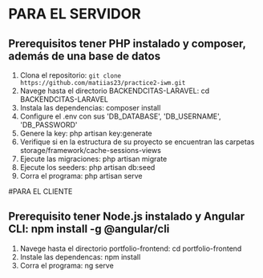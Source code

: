 # PARA EL SERVIDOR
## Prerequisitos tener PHP instalado y composer, además de una base de datos
1. Clona el repositorio: `git clone https://github.com/matiias23/practice2-iwm.git`
2. Navege hasta el directorio BACKENDCITAS-LARAVEL: cd BACKENDCITAS-LARAVEL
3. Instala las dependencias: composer install
4. Configure el .env con sus 'DB_DATABASE', 'DB_USERNAME', 'DB_PASSWORD'
5. Genere la key: php artisan key:generate 
6. Verifique si en la estructura de su proyecto se encuentran las carpetas storage/framework/cache-sessions-views
6. Ejecute las migraciones: php artisan migrate
7. Ejecute los seeders: php artisan db:seed
8. Corra el programa: php artisan serve

#PARA EL CLIENTE
## Prerequisito tener Node.js instalado y Angular CLI: npm install -g @angular/cli
1. Navege hasta el directorio portfolio-frontend: cd portfolio-frontend
2. Instale las dependencas: npm install
3. Corra el programa: ng serve